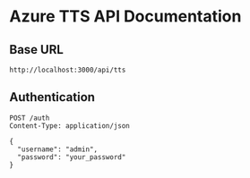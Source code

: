 # Azure TTS API Documentation

## Base URL
`http://localhost:3000/api/tts`

## Authentication
```http
POST /auth
Content-Type: application/json

{
  "username": "admin",
  "password": "your_password"
}